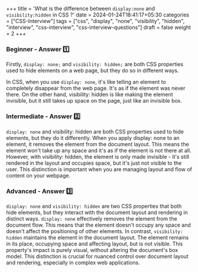 +++
title = 'What is the difference between `display:none` and `visibility:hidden` in CSS ?'
date = 2024-01-24T18:41:17+05:30
categories = ["CSS-Interview"]
tags = ["css", "display", "none", "visibility", "hidden", "interview", "css-interview", "css-interview-questions"]
draft = false
weight = 2
+++

### Beginner - Answer 1️⃣

Firstly, `display: none;` and `visibility: hidden;` are both CSS properties used to hide elements on a web page, but they do so in different ways.

In CSS, when you use `display: none`, it's like telling an element to completely disappear from the web page. It's as if the element was never there. On the other hand, visibility: hidden is like making the element invisible, but it still takes up space on the page, just like an invisible box.

### Intermediate - Answer 2️⃣

`display: none` and visibility: hidden are both CSS properties used to hide elements, but they do it differently. When you apply display: none to an element, it removes the element from the document layout. This means the element won't take up any space and it's as if the element is not there at all. However, with visibility: hidden, the element is only made invisible - it's still rendered in the layout and occupies space, but it's just not visible to the user. This distinction is important when you are managing layout and flow of content on your webpage.

### Advanced - Answer 3️⃣

`display: none` and `visibility: hidden` are two CSS properties that both hide elements, but they interact with the document layout and rendering in distinct ways. `display: none` effectively removes the element from the document flow. This means that the element doesn't occupy any space and doesn't affect the positioning of other elements. In contrast, `visibility: hidden` maintains the element in the document layout. The element remains in its place, occupying space and affecting layout, but is not visible. This property's impact is purely visual, without altering the document's box model. This distinction is crucial for nuanced control over document layout and rendering, especially in complex web applications.
